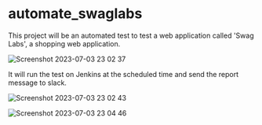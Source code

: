 ﻿# automate_swaglabs

This project will be an automated test to test a web application called 'Swag Labs', a shopping web application.

![Screenshot 2023-07-03 23 02 37](https://github.com/schwdxTF/automate_swaglabs/assets/95737890/5de60f16-8202-44fc-9932-1bedca6a0c53)

It will run the test on Jenkins at the scheduled time and send the report message to slack.

![Screenshot 2023-07-03 23 02 43](https://github.com/schwdxTF/automate_swaglabs/assets/95737890/e2114e4d-7e41-4716-a4a4-a7ec4c9cb52f)

![Screenshot 2023-07-03 23 04 46](https://github.com/schwdxTF/automate_swaglabs/assets/95737890/4b5b7e03-75d8-4af1-844e-fd65a4477301)
